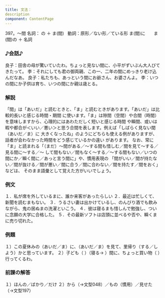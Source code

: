 ```yaml
---
title: 文法：
description
component: ContentPage
---
```



397。～間
名詞： の ＋ ま(間)  
動詞：原形／ない形／ている形 ま(間)に  
    ま(間)の ＋ 名詞
### ♪会話♪
良子：田舎の母が驚いていたわ。ちょっと見ない間に、小平がずいぶん大人びてきたって。
李：それにしても君の御両親、この一、二年の間にめっきり老け込んだなあ。 良子：私たちも、あっという間にお爺さん、お婆さんよ。
李：いつの間にか子供は育ち、いつの間にか親は歳とる。
### 解説
「間」は「あいだ」と読むときと、「ま」と読むときがあります。「あいだ」は比較的長いと感じる時間・期間 に使います。「ま」は隙間（空間）や合間（時間）を意味しますから、心理的にはあわただしく短いと感じる時間 や瞬間、或いは暇や都合が＜いい／悪い＞と思う合間を表します。例えば「しばらく見ない間（あいだ／ま）に
大きくなったね」のようにどちらも使える例がありますが、話者が会わなかった時間をどう感じているかの違い
があります。 なお、常に「ま」と読まれる「（まだ）～間がある／～する間も惜しむ／間を見て～する／見る間に～する／～
して間もない／間もなく～する／～する間もない／いつの間にか／瞬く間に／あっと言う間に」や、慣用表現の 「間がいい／間が持たない／間が抜ける／間が悪い／間に合う／間に合わない／間を持たす／間をおく」などは、 そのまま語彙として覚えた方がいいでしょう。
### 例文
１．私が席を外しているまに、誰か来客があったらしい
２．最近は忙しくて、新聞を読むまもない。
３．うるさい妻は出かけているし、のんびり酒でも飲みながら、鬼の居ぬまの洗濯といこう。
４．彼は寝るまも惜しんで勉強し、ついに念願の大学に合格した。
５．その最新ソフトは店頭に並べるや否や、瞬くまに売り切れた。
### 例題
１）この夏休みの（あいだ／ま）に、（あいだ／ま）を見て、里帰り（する／しよう）かと思っています。
２）子ども（ ）（寝る→ ）間に、ちょっと買い物（ ）行ってくるわ。
### 前課の解答
１）ほんの／ばかり／だけ
２）から（→文型048）／もの（慣用）／見せた（→文型197）

